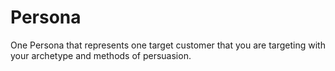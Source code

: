 # Persona

One Persona that represents one target customer that you are targeting with your archetype and methods of persuasion.